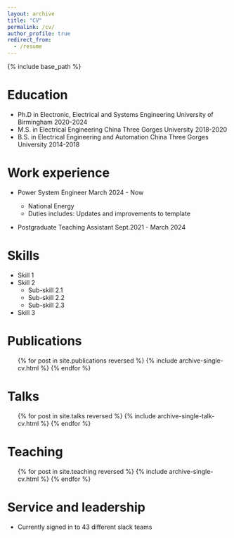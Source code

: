 ```yaml
---
layout: archive
title: "CV"
permalink: /cv/
author_profile: true
redirect_from:
  - /resume
---
```


{% include base_path %}

Education
======
* Ph.D in Electronic, Electrical and Systems Engineering  University of Birmingham        2020-2024
* M.S. in Electrical Engineering                          China Three Gorges University   2018-2020
* B.S. in Electrical Engineering and Automation           China Three Gorges University   2014-2018

Work experience
======
*  Power System Engineer              March 2024 - Now
   * National Energy 
   * Duties includes: Updates and improvements to template

*  Postgraduate Teaching Assistant     Sept.2021 - March 2024


  
Skills
======
* Skill 1
* Skill 2
  * Sub-skill 2.1
  * Sub-skill 2.2
  * Sub-skill 2.3
* Skill 3

Publications
======
  <ul>{% for post in site.publications reversed %}
    {% include archive-single-cv.html %}
  {% endfor %}</ul>
  
Talks
======
  <ul>{% for post in site.talks reversed %}
    {% include archive-single-talk-cv.html  %}
  {% endfor %}</ul>
  
Teaching
======
  <ul>{% for post in site.teaching reversed %}
    {% include archive-single-cv.html %}
  {% endfor %}</ul>
  
Service and leadership
======
* Currently signed in to 43 different slack teams
